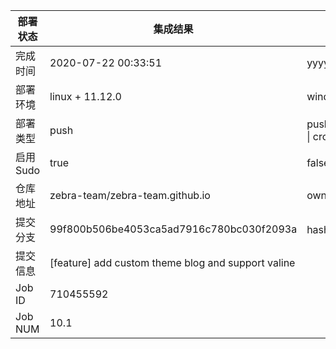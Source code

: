 部署状态 | 集成结果 | 参考值
---|---|---
完成时间 | 2020-07-22 00:33:51 | yyyy-mm-dd hh:mm:ss
部署环境 | linux + 11.12.0 | window \| linux + stable
部署类型 | push | push \| pull_request \| api \| cron
启用Sudo | true | false \| true
仓库地址 | zebra-team/zebra-team.github.io | owner_name/repo_name
提交分支 | 99f800b506be4053ca5ad7916c780bc030f2093a | hash 16位
提交信息 | [feature] add custom theme blog and support valine |
Job ID   | 710455592 |
Job NUM  | 10.1 |
